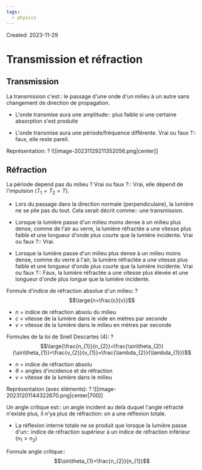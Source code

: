 ```yaml
---
tags:
  - physics
---
```

Created: 2023-11-29

# Transmission et réfraction
## Transmission
La transmission c'est:: le passage d'une onde d'un milieu à un autre sans changement de direction de propagation.
<!--SR:!2024-03-02,37,170-->
- L'onde transmise aura une amplitude:: plus faible si une certaine absorption s'est produite
<!--SR:!2024-02-23,52,250-->
- L'onde transmise aura une période/fréquence différente. Vrai ou faux ?:: faux, elle reste pareil.
<!--SR:!2024-04-09,76,241-->

Représentation:
?
![[image-20231129211352056.png|center]]
<!--SR:!2024-03-02,57,250-->

## Réfraction
La période depend pas du milieu ? Vrai ou faux ?:: Vrai, elle dépend de l'impulsion ($T_{1}=T_{2}=T$).
<!--SR:!2024-01-29,29,210-->
- Lors du passage dans la direction normale (perpendiculaire), la lumière ne se plie pas du tout. Cela serait décrit comme:: une transmission.
<!--SR:!2024-02-22,36,210-->
- Lorsque la lumière passe d'un milieu moins dense à un milieu plus dense, comme de l'air au verre, la lumière réfractée a une vitesse plus faible et une longueur d'onde plus courte que la lumière incidente. Vrai ou faux ?:: Vrai.
<!--SR:!2024-03-09,62,250-->
- Lorsque la lumière passe d'un milieu plus dense à un milieu moins dense, comme du verre à l'air, la lumière réfractée a une vitesse plus faible et une longueur d'onde plus courte que la lumière incidente. Vrai ou faux ?:: Faux, la lumière réfractée a une vitesse plus élevée et une longueur d'onde plus longue que la lumière incidente.
<!--SR:!2024-02-12,46,250-->


Formule d'indice de réfraction absolue d'un milieu:
?
$$\large{n=\frac{c}{v}}$$
- $n$ = indice de réfraction absolu du milieu
- $c$ = vitesse de la lumière dans le vide en mètres par seconde
- $v$ = vitesse de la lumière dans le milieu en mètres par seconde
<!--SR:!2024-02-18,31,230-->

Formules de la loi de Snell Descartes (4):
?
$$\large{\frac{n_{1}}{n_{2}}=\frac{\sin\theta_{2}}{\sin\theta_{1}}=\frac{v_{2}}{v_{1}}=\frac{\lambda_{2}}{\lambda_{1}}}$$
- $n$ = indice de réfraction absolu
- $\theta$ = angles d'incidence et de réfraction
- $v$ = vitesse de la lumière dans le milieu
<!--SR:!2024-02-14,41,210-->

Représentation (avec éléments):
?
![[image-20231201144322670.png|center|700]]
<!--SR:!2024-02-11,27,230-->

Un angle critique est:: un angle incident au delà duquel l'angle réfracté n'existe plus, il n'ya plus de réfraction: on a une réflexion totale.
<!--SR:!2024-02-21,44,223-->
- La réflexion interne totale ne se produit que lorsque la lumière passe d'un:: indice de réfraction supérieur à un indice de réfraction inférieur ($n_{1}>n_{2}$)
<!--SR:!2024-01-30,35,241-->

Formule angle critique::$$\sin\theta_{1}=\frac{n_{2}}{n_{1}}$$
<!--SR:!2024-02-02,33,239-->


